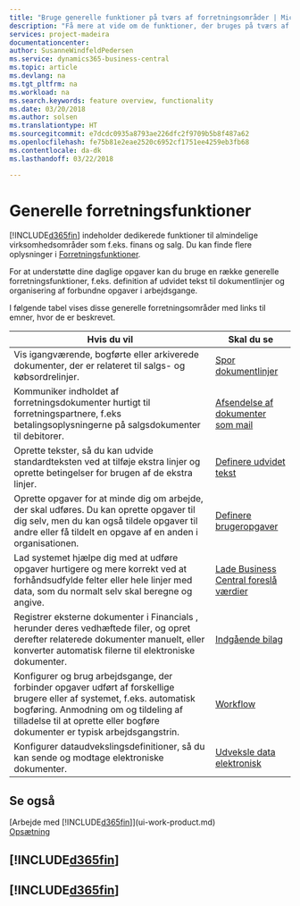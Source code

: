 ```yaml
---
title: "Bruge generelle funktioner på tværs af forretningsområder | Microsoft Docs"
description: "Få mere at vide om de funktioner, der bruges på tværs af forretningsområder i Business Central."
services: project-madeira
documentationcenter: 
author: SusanneWindfeldPedersen
ms.service: dynamics365-business-central
ms.topic: article
ms.devlang: na
ms.tgt_pltfrm: na
ms.workload: na
ms.search.keywords: feature overview, functionality
ms.date: 03/20/2018
ms.author: solsen
ms.translationtype: HT
ms.sourcegitcommit: e7dcdc0935a8793ae226dfc2f9709b5b8f487a62
ms.openlocfilehash: fe75b81e2eae2520c6952cf1751ee4259eb3fb68
ms.contentlocale: da-dk
ms.lasthandoff: 03/22/2018

---
```

# <a name="general-business-functionality"></a>Generelle forretningsfunktioner
[!INCLUDE[d365fin](includes/d365fin_md.md)] indeholder dedikerede funktioner til almindelige virksomhedsområder som f.eks. finans og salg. Du kan finde flere oplysninger i [Forretningsfunktioner](across-business-functionality.md).

For at understøtte dine daglige opgaver kan du bruge en række generelle forretningsfunktioner, f.eks. definition af udvidet tekst til dokumentlinjer og organisering af forbundne opgaver i arbejdsgange.

I følgende tabel vises disse generelle forretningsområder med links til emner, hvor de er beskrevet.

| Hvis du vil | Skal du se |
| --- | --- |
|Vis igangværende, bogførte eller arkiverede dokumenter, der er relateret til salgs- og købsordrelinjer.|[Spor dokumentlinjer](across-how-to-track-document-lines.md)|
| Kommuniker indholdet af forretningsdokumenter hurtigt til forretningspartnere, f.eks betalingsoplysningerne på salgsdokumenter til debitorer. |[Afsendelse af dokumenter som mail](ui-how-send-documents-email.md) |
| Oprette tekster, så du kan udvide standardteksten ved at tilføje ekstra linjer og oprette betingelser for brugen af de ekstra linjer. |[Definere udvidet tekst](ui-how-define-ext-text.md) |
|Oprette opgaver for at minde dig om arbejde, der skal udføres. Du kan oprette opgaver til dig selv, men du kan også tildele opgaver til andre eller få tildelt en opgave af en anden i organisationen.|[Definere brugeropgaver](across-user-tasks.md)|
|Lad systemet hjælpe dig med at udføre opgaver hurtigere og mere korrekt ved at forhåndsudfylde felter eller hele linjer med data, som du normalt selv skal beregne og angive.|[Lade Business Central foreslå værdier](ui-let-system-suggest-values.md)|
|Registrer eksterne dokumenter i Financials , herunder deres vedhæftede filer, og opret derefter relaterede dokumenter manuelt, eller konverter automatisk filerne til elektroniske dokumenter.|[Indgående bilag](across-income-documents.md)|
|Konfigurer og brug arbejdsgange, der forbinder opgaver udført af forskellige brugere eller af systemet, f.eks. automatisk bogføring. Anmodning om og tildeling af tilladelse til at oprette eller bogføre dokumenter er typisk arbejdsgangstrin.|[Workflow](across-workflow.md)|
| Konfigurer dataudvekslingsdefinitioner, så du kan sende og modtage elektroniske dokumenter. |[Udveksle data elektronisk](across-data-exchange.md) |

## <a name="see-also"></a>Se også
[Arbejde med [!INCLUDE[d365fin](includes/d365fin_md.md)]](ui-work-product.md)  
[Opsætning](admin-setup-and-administration.md)

## [!INCLUDE[d365fin](includes/free_trial_md.md)]  
## [!INCLUDE[d365fin](includes/training_link_md.md)]


